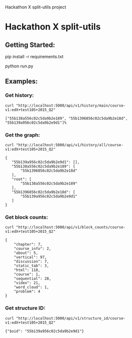 Hackathon X split-utils project
# Hackathon X split-utils

## Getting Started:
pip install -r requirements.txt

python run.py

## Examples:

### Get history:
```
curl "http://localhost:5000/api/v1/history/main/course-v1:edX+test105+2015_Q2"

["55b138a556c02c5da9b2e189", "55b1396856c02c5da9b2e18d", "55b139a956c02c5da9b2e9d1"]%

```

### Get the graph:
 ```
 curl "http://localhost:5000/api/v1/history/all/course-v1:edX+test105+2015_Q2"

{
    "55b139a956c02c5da9b2e9d1": [],
    "55b138a556c02c5da9b2e189": [
        "55b1396856c02c5da9b2e18d"
    ],
    "root": [
        "55b138a556c02c5da9b2e189"
    ],
    "55b1396856c02c5da9b2e18d": [
        "55b139a956c02c5da9b2e9d1"
    ]
}
 ```

### Get block counts:
```
curl "http://localhost:5000/api/v1/block_counts/course-v1:edX+test105+2015_Q2"

{
    "chapter": 7,
    "course_info": 2,
    "about": 5,
    "vertical": 97,
    "discussion": 7,
    "static_tab": 3,
    "html": 118,
    "course": 1,
    "sequential": 28,
    "video": 21,
    "word_cloud": 1,
    "problem": 4
}
```

### Get structure ID:
```
curl "http://localhost:5000/api/v1/structure_id/course-v1:edX+test105+2015_Q2"

{"$oid": "55b139a956c02c5da9b2e9d1"}
```